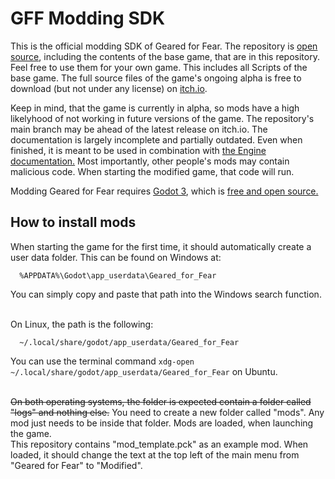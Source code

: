 # GFF Modding SDK
This is the official modding SDK of Geared for Fear. The repository is [open source](/LICENSE), including the contents of the base game, that are in this repository. Feel free to use them for your own game. This includes all Scripts of the base game. The full source files of the game's ongoing alpha is free to download (but not under any license) on [itch.io](//gearedforfear.itch.io/geared-for-fear-alpha).<br>

Keep in mind, that the game is currently in alpha, so mods have a high likelyhood of not working in future versions of the game. The repository's main branch may be ahead of the latest release on itch.io. The documentation is largely incomplete and partially outdated. Even when finished, it is meant to be used in combination with [the Engine documentation.](//docs.godotengine.org/en/stable/) Most importantly, other people's mods may contain malicious code. When starting the modified game, that code will run.<br>

Modding Geared for Fear requires [Godot 3](//godotengine.org/download), which is [free and open source.](//godotengine.org/license)

## How to install mods
When starting the game for the first time, it should automatically create a user data folder. This can be found on Windows at:
````
  %APPDATA%\Godot\app_userdata\Geared_for_Fear
````
You can simply copy and paste that path into the Windows search function.<br><br>

On Linux, the path is the following:
````
  ~/.local/share/godot/app_userdata/Geared_for_Fear
````
You can use the terminal command `xdg-open ~/.local/share/godot/app_userdata/Geared_for_Fear` on Ubuntu.<br><br>

~~On both operating systems, the folder is expected contain a folder called "logs" and nothing else.~~ You need to create a new folder called "mods". Any mod just needs to be inside that folder. Mods are loaded, when launching the game.<br>
This repository contains "mod_template.pck" as an example mod. When loaded, it should change the text at the top left of the main menu from "Geared for Fear" to "Modified".
